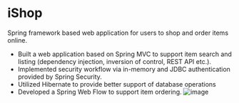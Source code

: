 # iShop
Spring framework based web application for users to shop and order items online.
- Built a web application based on Spring MVC to support item search and listing (dependency injection,
inversion of control, REST API etc.).
- Implemented security workflow via in-memory and JDBC authentication provided by Spring Security.
- Utilized Hibernate to provide better support of database operations
- Developed a Spring Web Flow to support item ordering.
![image](https://user-images.githubusercontent.com/62904466/125179024-42b2dd00-e19f-11eb-96be-a1be33a0721a.png)

